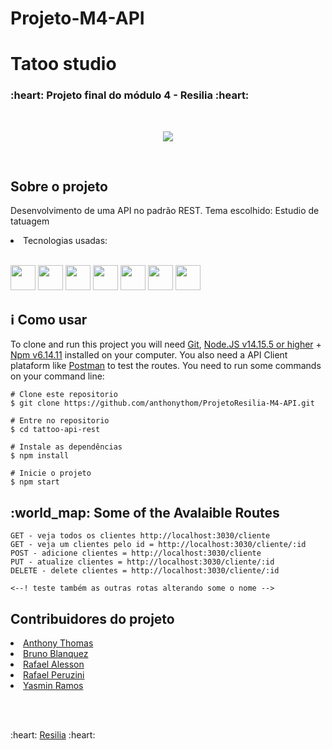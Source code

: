 # Projeto-M4-API
<h1> Tatoo studio</h1>
<h3> :heart: Projeto final do módulo 4  - Resilia :heart: </h3>

<br>
<p align="center">
<img src="http://img.shields.io/static/v1?label=STATUS&message=FINALIZADO&color=GREEN&style=for-the-badge"/>
</p>
<br>

<h2>Sobre o projeto</h2>
<p> Desenvolvimento de uma API no padrão REST. Tema escolhido: Estudio de tatuagem </p>

<li> Tecnologias usadas:</li><br>
<p>
<img src="https://cdn.jsdelivr.net/gh/devicons/devicon/icons/nodejs/nodejs-original.svg" width="40" height="40" />
<img src="https://cdn.jsdelivr.net/gh/devicons/devicon/icons/npm/npm-original-wordmark.svg" width="40" height="40" />
<img src="https://cdn.jsdelivr.net/gh/devicons/devicon/icons/javascript/javascript-plain.svg" width="40" height="40"/>
<img src="https://cdn.jsdelivr.net/gh/devicons/devicon/icons/sequelize/sequelize-original.svg" width="40" height="40" />
<img src="https://cdn.jsdelivr.net/gh/devicons/devicon/icons/vscode/vscode-original.svg" width="40" height="40"/>
<img src="https://cdn.jsdelivr.net/gh/devicons/devicon/icons/sqlite/sqlite-original-wordmark.svg" width="40" height="40" />
 <img src="https://cdn.jsdelivr.net/gh/devicons/devicon/icons/heroku/heroku-original-wordmark.svg" width="40" height="40"/>
</p>
<h2>ℹ️ Como usar</h2>
<p> To clone and run this project you will need <a href="https://git-scm.com/ target="_blank">Git</a>, <a href="https://nodejs.org/en/" target="_blank">Node.JS v14.15.5 or higher</a> + <a href="https://docs.npmjs.com/cli/v8/commands/npm-install" target="_blank">Npm v6.14.11<a>
installed on your computer. You also need a API Client plataform like <a href="https://www.postman.com/" target="_blank">Postman</a> to test the routes. You need to run some commands on your command line:
</p>

```
# Clone este repositorio
$ git clone https://github.com/anthonythom/ProjetoResilia-M4-API.git

# Entre no repositorio
$ cd tattoo-api-rest

# Instale as dependências
$ npm install

# Inicie o projeto 
$ npm start
```
	
<h2>:world_map: Some of the Avalaible Routes</h2>

	GET - veja todos os clientes http://localhost:3030/cliente
	GET - veja um clientes pelo id = http://localhost:3030/cliente/:id
	POST - adicione clientes = http://localhost:3030/cliente
	PUT - atualize clientes = http://localhost:3030/cliente/:id
	DELETE - delete clientes = http://localhost:3030/cliente/:id
	
	<--! teste também as outras rotas alterando some o nome -->

	
<h2>Contribuidores do projeto</h2>
<li><a href="https://github.com/anthonythom">Anthony Thomas</a></li>
<li><a href="https://github.com/BrunoBlanquez">Bruno Blanquez</a></li>
<li><a href="https://github.com/Rafalesson">Rafael Alesson</a></li>
<li><a href="https://github.com/Peruzini">Rafael Peruzini</a></li>
<li><a href="https://github.com/YasminRamos">Yasmin Ramos</a></li>

<br><br>

<p> :heart:  <span><a href="https://www.resilia.com.br/">Resilia</a></span> :heart: </p>
